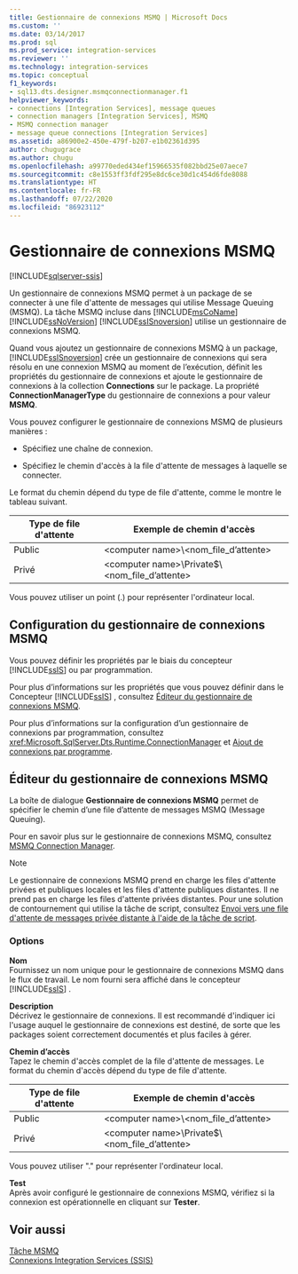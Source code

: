 ```yaml
---
title: Gestionnaire de connexions MSMQ | Microsoft Docs
ms.custom: ''
ms.date: 03/14/2017
ms.prod: sql
ms.prod_service: integration-services
ms.reviewer: ''
ms.technology: integration-services
ms.topic: conceptual
f1_keywords:
- sql13.dts.designer.msmqconnectionmanager.f1
helpviewer_keywords:
- connections [Integration Services], message queues
- connection managers [Integration Services], MSMQ
- MSMQ connection manager
- message queue connections [Integration Services]
ms.assetid: a86900e2-450e-479f-b207-e1b02361d395
author: chugugrace
ms.author: chugu
ms.openlocfilehash: a99770eded434ef15966535f082bbd25e07aece7
ms.sourcegitcommit: c8e1553ff3fdf295e8dc6ce30d1c454d6fde8088
ms.translationtype: HT
ms.contentlocale: fr-FR
ms.lasthandoff: 07/22/2020
ms.locfileid: "86923112"
---
```

# <a name="msmq-connection-manager"></a>Gestionnaire de connexions MSMQ

[!INCLUDE[sqlserver-ssis](../../includes/applies-to-version/sqlserver-ssis.md)]


  Un gestionnaire de connexions MSMQ permet à un package de se connecter à une file d'attente de messages qui utilise Message Queuing (MSMQ). La tâche MSMQ incluse dans [!INCLUDE[msCoName](../../includes/msconame-md.md)] [!INCLUDE[ssNoVersion](../../includes/ssnoversion-md.md)] [!INCLUDE[ssISnoversion](../../includes/ssisnoversion-md.md)] utilise un gestionnaire de connexions MSMQ.  
  
 Quand vous ajoutez un gestionnaire de connexions MSMQ à un package, [!INCLUDE[ssISnoversion](../../includes/ssisnoversion-md.md)] crée un gestionnaire de connexions qui sera résolu en une connexion MSMQ au moment de l’exécution, définit les propriétés du gestionnaire de connexions et ajoute le gestionnaire de connexions à la collection **Connections** sur le package. La propriété **ConnectionManagerType** du gestionnaire de connexions a pour valeur **MSMQ**.  
  
 Vous pouvez configurer le gestionnaire de connexions MSMQ de plusieurs manières :  
  
-   Spécifiez une chaîne de connexion.  
  
-   Spécifiez le chemin d'accès à la file d'attente de messages à laquelle se connecter.  
  
 Le format du chemin dépend du type de file d'attente, comme le montre le tableau suivant.  
  
|Type de file d'attente|Exemple de chemin d'accès|  
|----------------|-----------------|  
|Public|\<computer name>\\<nom_file_d’attente\>|  
|Privé|\<computer name>\Private$\\<nom_file_d’attente\>|  
  
 Vous pouvez utiliser un point (.) pour représenter l'ordinateur local.  
  
## <a name="configuration-of-the-msmq-connection-manager"></a>Configuration du gestionnaire de connexions MSMQ  
 Vous pouvez définir les propriétés par le biais du concepteur [!INCLUDE[ssIS](../../includes/ssis-md.md)] ou par programmation.  
  
 Pour plus d’informations sur les propriétés que vous pouvez définir dans le Concepteur [!INCLUDE[ssIS](../../includes/ssis-md.md)] , consultez [Éditeur du gestionnaire de connexions MSMQ](../../integration-services/connection-manager/msmq-connection-manager-editor.md).  
  
 Pour plus d’informations sur la configuration d’un gestionnaire de connexions par programmation, consultez <xref:Microsoft.SqlServer.Dts.Runtime.ConnectionManager> et [Ajout de connexions par programme](../../integration-services/building-packages-programmatically/adding-connections-programmatically.md).  
  
## <a name="msmq-connection-manager-editor"></a>Éditeur du gestionnaire de connexions MSMQ
  La boîte de dialogue **Gestionnaire de connexions MSMQ** permet de spécifier le chemin d’une file d’attente de messages MSMQ (Message Queuing).  
  
 Pour en savoir plus sur le gestionnaire de connexions MSMQ, consultez [MSMQ Connection Manager](../../integration-services/connection-manager/msmq-connection-manager.md).  
  
> [!NOTE]  
>  Le gestionnaire de connexions MSMQ prend en charge les files d'attente privées et publiques locales et les files d'attente publiques distantes. Il ne prend pas en charge les files d'attente privées distantes. Pour une solution de contournement qui utilise la tâche de script, consultez [Envoi vers une file d'attente de messages privée distante à l'aide de la tâche de script](../../integration-services/extending-packages-scripting-task-examples/sending-to-a-remote-private-message-queue-with-the-script-task.md).  
  
### <a name="options"></a>Options  
 **Nom**  
 Fournissez un nom unique pour le gestionnaire de connexions MSMQ dans le flux de travail. Le nom fourni sera affiché dans le concepteur [!INCLUDE[ssIS](../../includes/ssis-md.md)] .  
  
 **Description**  
 Décrivez le gestionnaire de connexions. Il est recommandé d'indiquer ici l'usage auquel le gestionnaire de connexions est destiné, de sorte que les packages soient correctement documentés et plus faciles à gérer.  
  
 **Chemin d’accès**  
 Tapez le chemin d'accès complet de la file d'attente de messages. Le format du chemin d'accès dépend du type de file d'attente.  
  
|Type de file d'attente|Exemple de chemin d'accès|  
|----------------|-----------------|  
|Public|\<computer name>\\<nom_file_d’attente\>|  
|Privé|\<computer name>\Private$\\<nom_file_d’attente\>|  
  
 Vous pouvez utiliser "." pour représenter l'ordinateur local.  
  
 **Test**  
 Après avoir configuré le gestionnaire de connexions MSMQ, vérifiez si la connexion est opérationnelle en cliquant sur **Tester**.  
  
## <a name="see-also"></a>Voir aussi  
 [Tâche MSMQ](../../integration-services/control-flow/message-queue-task.md)   
 [Connexions Integration Services &#40;SSIS&#41;](../../integration-services/connection-manager/integration-services-ssis-connections.md)  
  
  

